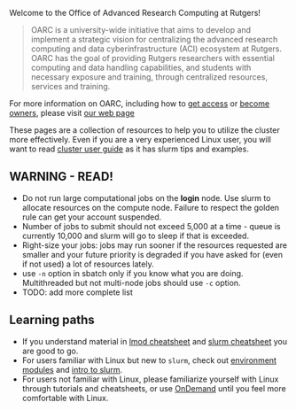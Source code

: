 Welcome to the Office of Advanced Research Computing at Rutgers! 

> OARC is a university-wide initiative that aims to develop and implement a strategic vision for centralizing the advanced research computing and data cyberinfrastructure (ACI) ecosystem at Rutgers. OARC has the goal of providing Rutgers researchers with essential computing and data handling capabilities, and students with necessary exposure and training, through centralized resources, services and training.

For more information on OARC, including how to [get access](https://oarc.rutgers.edu/access) or [become owners](https://oarc.rutgers.edu/services/condo-model/), please visit [our web page](https://oarc.rutgers.edu/)

These pages are a collection of resources to help you to utilize the cluster more effectively. Even if you are a very experienced Linux user, you will want to read [cluster user guide](guides/Cluster_User_Guide/) as it has slurm tips and examples. 

## WARNING - READ!

- Do not run large computational jobs on the **login** node. Use slurm to allocate resources on the compute node. Failure to respect the golden rule can get your account suspended.
- Number of jobs to submit should not exceed 5,000 at a time - queue is currently 10,000 and slurm will go to sleep if that is exceeded.
- Right-size your jobs: jobs may run sooner if the resources requested are smaller and your future priority is degraded if you have asked for (even if not used) a lot of resources lately.
- use `-n` option in sbatch only if you know what you are doing. Multithreaded but not multi-node jobs should use `-c` option. 
- TODO: add more complete list

## Learning paths

- If you understand material in [lmod cheatsheet](CheatSheet/#environment-modules-lmod-cheatsheet) and [slurm cheatsheet](CheatSheet/#slurm-cheatsheet) you are good to go.
- For users familiar with Linux but new to `slurm`, check out [environment modules](guides/Cluster_User_Guide/#loading-software-modules) and [intro to slurm](Cluster_User_Guide/#running-slurm-jobs). 
- For users not familiar with Linux, please familiarize yourself with Linux through tutorials and cheatsheets, or use [OnDemand](Cluster_User_Guide/#ondemand-gui-for-the-cluster) until you feel more comfortable with Linux.


